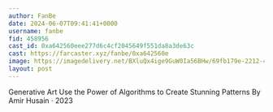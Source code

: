 ```yaml
---
author: FanBe
date: 2024-06-07T09:41:41+0000
username: fanbe
fid: 458956
cast_id: 0xa642560eee277d6c4cf2045649f551da8a3de63c
cast: https://farcaster.xyz/fanbe/0xa642560e
image: https://imagedelivery.net/BXluQx4ige9GuW0Ia56BHw/69fb179e-2212-4fec-48a4-a1fdad1ee400/original
layout: post
---
```


Generative Art
Use the Power of Algorithms to Create Stunning Patterns
By Amir Husain · 2023

<img src='https://imagedelivery.net/BXluQx4ige9GuW0Ia56BHw/69fb179e-2212-4fec-48a4-a1fdad1ee400/original' alt='' referrerpolicy='no-referrer'/>
<img src='https://imagedelivery.net/BXluQx4ige9GuW0Ia56BHw/9edc91a4-583d-49c4-8813-75960f138900/original' alt='' referrerpolicy='no-referrer'/>
